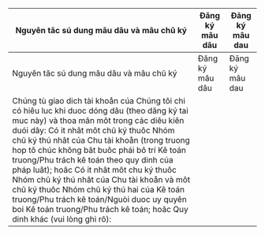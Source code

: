 | Nguyên tăc sú dung mâu dâu và mâu chû ký | Đăng ký mâu dâu | Đāng ký mâu dau |
| --- | --- | --- |
| Nguyên tăc sú dung mâu dâu và mâu chû ký | Đăng ký mâu dâu | Đāng ký mâu dau |
| Chúng tù giao dich tài khoån cúa Chúng tôi chi có hiêu luc khi duoc dóng dâu (theo dăng ký tai muc này) và thoa mãn môt trong các diêu kiên duói dây: Có it nhât môt chû ký thuôc Nhóm chû ký thú nhât cúa Chu tài khoån (trong truong hop tô chúc không băt buôc phái bô trí Kê toán truong/Phu trách kê toán theo quy dinh cúa pháp luât); hoãc Có it nhât môt chu ký thuôc Nhóm chû ký thú nhât cúa Chu tài khoån và môt chû ký thuôc Nhóm chû ký thú hai cúa Kê toán truong/Phu trách kê toán/Nguòi duoc uy quyên boi Kê toán truong/Phu trách kê toán; hoãc Quy dinh khác (vui lòng ghi rõ): |  |  |
